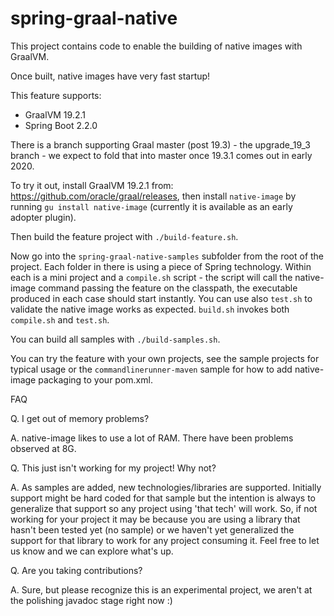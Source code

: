 # spring-graal-native

This project contains code to enable the building of native images with GraalVM.

Once built, native images have very fast startup!

This feature supports:
- GraalVM 19.2.1 
- Spring Boot 2.2.0

There is a branch supporting Graal master (post 19.3) - the upgrade_19_3 branch - we
expect to fold that into master once 19.3.1 comes out in early 2020.

To try it out, install GraalVM 19.2.1 from: https://github.com/oracle/graal/releases,
then install `native-image` by running `gu install native-image` (currently it is
available as an early adopter plugin).


Then build the feature project with `./build-feature.sh`.

Now go into the `spring-graal-native-samples` subfolder from the root of the
project. Each folder in there is using a piece of Spring technology. Within each
is a mini project and a `compile.sh` script - the script will call the 
native-image command passing the feature on the classpath, the executable produced
in each case should start instantly. You can use also `test.sh` to validate the native
image works as expected. `build.sh` invokes both `compile.sh` and `test.sh`.

You can build all samples with `./build-samples.sh`.

You can try the feature with your own projects, see the sample projects for typical
usage or the `commandlinerunner-maven` sample for how to add native-image packaging
to your pom.xml. 

FAQ

Q. I get out of memory problems?

A. native-image likes to use a lot of RAM. There have been problems observed at 8G.


Q. This just isn't working for my project! Why not?

A. As samples are added, new technologies/libraries are supported. Initially support
   might be hard coded for that sample but the intention is always to generalize
   that support so any project using 'that tech' will work. So, if not working for
   your project it may be because you are using a library that hasn't been tested
   yet (no sample) or we haven't yet generalized the support for that library to
   work for any project consuming it. Feel free to let us know and we can explore
   what's up.

Q. Are you taking contributions?

A. Sure, but please recognize this is an experimental project, we aren't at the
   polishing javadoc stage right now :)
